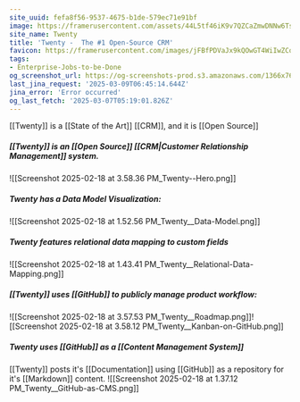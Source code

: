 ```yaml
---
site_uuid: fefa8f56-9537-4675-b1de-579ec71e91bf
image: https://framerusercontent.com/assets/44L5tf46iK9v7QZCaZmwDNNw6Ts.png
site_name: Twenty
title: 'Twenty -  The #1 Open-Source CRM'
favicon: https://framerusercontent.com/images/jFBfPDVaJx9kQOwGT4WiIwZCos.png
tags:
- Enterprise-Jobs-to-be-Done
og_screenshot_url: https://og-screenshots-prod.s3.amazonaws.com/1366x768/80/false/2ef97ffe0b869e2e8316b66eef4a59b959cc88d038ed23bec41951e3a7d6527c.jpeg
last_jina_request: '2025-03-09T06:45:14.644Z'
jina_error: 'Error occurred'
og_last_fetch: '2025-03-07T05:19:01.826Z'
---
```


[[Twenty]] is a [[State of the Art]] [[CRM]], and it is [[Open Source]]

##### [[Twenty]] is an [[Open Source]] [[CRM|Customer Relationship Management]] system. 
![[Screenshot 2025-02-18 at 3.58.36 PM_Twenty--Hero.png]]

##### Twenty has a Data Model Visualization:
![[Screenshot 2025-02-18 at 1.52.56 PM_Twenty__Data-Model.png]]
##### Twenty features relational data mapping to custom fields
![[Screenshot 2025-02-18 at 1.43.41 PM_Twenty__Relational-Data-Mapping.png]]

##### [[Twenty]] uses [[GitHub]] to publicly manage product workflow:
![[Screenshot 2025-02-18 at 3.57.53 PM_Twenty__Roadmap.png]]![[Screenshot 2025-02-18 at 3.58.12 PM_Twenty__Kanban-on-GitHub.png]]
##### Twenty uses [[GitHub]] as a [[Content Management System]]
[[Twenty]] posts it's [[Documentation]] using [[GitHub]] as a repository for it's [[Markdown]] content. 
![[Screenshot 2025-02-18 at 1.37.12 PM_Twenty__GitHub-as-CMS.png]]
